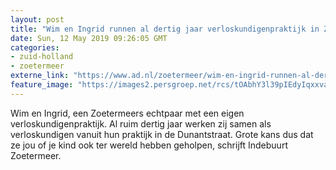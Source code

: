 ```yaml
---
layout: post
title: "Wim en Ingrid runnen al dertig jaar verloskundigenpraktijk in Zoetermeer"
date: Sun, 12 May 2019 09:26:05 GMT
categories: 
- zuid-holland 
- zoetermeer 
externe_link: "https://www.ad.nl/zoetermeer/wim-en-ingrid-runnen-al-dertig-jaar-verloskundigenpraktijk-in-zoetermeer~a648cbe7/"
feature_image: "https://images2.persgroep.net/rcs/tOAbhY3l39pIEdyIqxxvautaveY/diocontent/148076077/_fitwidth/400/?appId=21791a8992982cd8da851550a453bd7f&quality=0.7"
---
```


Wim en Ingrid, een Zoetermeers echtpaar met een eigen verloskundigenpraktijk. Al ruim dertig jaar werken zij samen als verloskundigen vanuit hun praktijk in de Dunantstraat. Grote kans dus dat ze jou of je kind ook ter wereld hebben geholpen, schrijft Indebuurt Zoetermeer.
